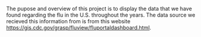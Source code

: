 The pupose and overview of this project is to display the data that we have found regarding the flu in the U.S. throughout the years. The data source we recieved this information from is from this website https://gis.cdc.gov/grasp/fluview/fluportaldashboard.html. 
